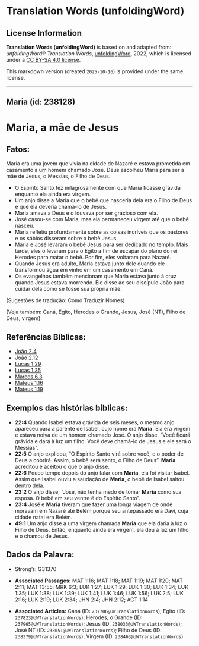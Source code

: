 # Translation Words (unfoldingWord)

## License Information

**Translation Words (unfoldingWord)** is based on and adapted from: _unfoldingWord® Translation Words_, [unfoldingWord](https://unfoldingword.org/utw), 2022, which is licensed under a [CC BY-SA 4.0 license](https://creativecommons.org/licenses/by-sa/4.0/legalcode.en).

This markdown version (created `2025-10-16`) is provided under the same license.



--------------------------------

## Maria (id: 238128)

Maria, a mãe de Jesus
=====================

Fatos:
------

Maria era uma jovem que vivia na cidade de Nazaré e estava prometida em casamento a um homem chamado José. Deus escolheu Maria para ser a mãe de Jesus, o Messias, o Filho de Deus.

* O Espírito Santo fez milagrosamente com que Maria ficasse grávida enquanto ela ainda era virgem.
* Um anjo disse a Maria que o bebê que nasceria dela era o Filho de Deus e que ela deveria chamá\-lo de Jesus.
* Maria amava a Deus e o louvava por ser gracioso com ela.
* José casou\-se com Maria, mas ela permaneceu virgem até que o bebê nasceu.
* Maria refletiu profundamente sobre as coisas incríveis que os pastores e os sábios disseram sobre o bebê Jesus.
* Maria e José levaram o bebê Jesus para ser dedicado no templo. Mais tarde, eles o levaram para o Egito a fim de escapar do plano do rei Herodes para matar o bebê. Por fim, eles voltaram para Nazaré.
* Quando Jesus era adulto, Maria estava junto dele quando ele transformou água em vinho em um casamento em Caná.
* Os evangelhos também mencionam que Maria estava junto à cruz quando Jesus estava morrendo. Ele disse ao seu discípulo João para cuidar dela como se fosse sua própria mãe.

(Sugestões de tradução: Como Traduzir Nomes)

(Veja também: Caná, Egito, Herodes o Grande, Jesus, José (NT), Filho de Deus, virgem)

Referências Bíblicas:
---------------------

* [João 2\.4](https://ref.ly/John2:4)
* [João 2\.12](https://ref.ly/John2:12)
* [Lucas 1\.29](https://ref.ly/Luke1:29)
* [Lucas 1\.35](https://ref.ly/Luke1:35)
* [Marcos 6\.3](https://ref.ly/Mark6:3)
* [Mateus 1\.16](https://ref.ly/Matt1:16)
* [Mateus 1\.19](https://ref.ly/Matt1:19)

Exemplos das histórias bíblicas:
--------------------------------

* **22:4** Quando Isabel estava grávida de seis meses, o mesmo anjo apareceu para a parente de Isabel, cujo nome era **Maria**. Ela era virgem e estava noiva de um homem chamado José. O anjo disse, “Você ficará grávida e dará à luz um filho. Você deve chamá\-lo de Jesus e ele será o Messias”.
* **22:5** O anjo explicou, “O Espírito Santo virá sobre você, e o poder de Deus a cobrirá. Assim, o bebê será santo, o Filho de Deus”. **Maria** acreditou e aceitou o que o anjo disse.
* **22:6** Pouco tempo depois do anjo falar com **Maria**, ela foi visitar Isabel. Assim que Isabel ouviu a saudação de **Maria**, o bebê de Isabel saltou dentro dela.
* **23:2** O anjo disse, “José, não tenha medo de tomar **Maria** como sua esposa. O bebê em seu ventre é do Espírito Santo”.
* **23:4** José e **Maria** tiveram que fazer uma longa viagem de onde moravam em Nazaré até Belém porque seu antepassado era Davi, cuja cidade natal era Belém.
* **49:1** Um anjo disse a uma virgem chamada **Maria** que ela daria à luz o Filho de Deus. Então, enquanto ainda era virgem, ela deu à luz um filho e o chamou de Jesus.

Dados da Palavra:
-----------------

* Strong’s: G31370

* **Associated Passages:** MAT 1:16; MAT 1:18; MAT 1:19; MAT 1:20; MAT 2:11; MAT 13:55; MRK 6:3; LUK 1:27; LUK 1:29; LUK 1:30; LUK 1:34; LUK 1:35; LUK 1:38; LUK 1:39; LUK 1:41; LUK 1:46; LUK 1:56; LUK 2:5; LUK 2:16; LUK 2:19; LUK 2:34; JHN 2:4; JHN 2:12; ACT 1:14
* **Associated Articles:** Caná (ID: `237706@UWTranslationWords`); Egito (ID: `237823@UWTranslationWords`); Herodes, o Grande (ID: `237965@UWTranslationWords`); Jesus (ID: `238033@UWTranslationWords`); José NT (ID: `238051@UWTranslationWords`); Filho de Deus (ID: `238379@UWTranslationWords`); Virgem (ID: `238463@UWTranslationWords`)


